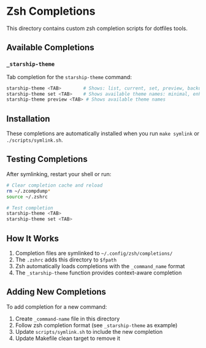 # Zsh Completions

This directory contains custom zsh completion scripts for dotfiles tools.

## Available Completions

### `_starship-theme`
Tab completion for the `starship-theme` command:

```bash
starship-theme <TAB>        # Shows: list, current, set, preview, backup, restore, add
starship-theme set <TAB>    # Shows available theme names: minimal, enhanced, simple, etc.
starship-theme preview <TAB> # Shows available theme names
```

## Installation

These completions are automatically installed when you run `make symlink` or `./scripts/symlink.sh`.

## Testing Completions

After symlinking, restart your shell or run:
```bash
# Clear completion cache and reload
rm ~/.zcompdump*
source ~/.zshrc

# Test completion
starship-theme <TAB>
starship-theme set <TAB>
```

## How It Works

1. Completion files are symlinked to `~/.config/zsh/completions/`
2. The `.zshrc` adds this directory to `$fpath`
3. Zsh automatically loads completions with the `_command_name` format
4. The `_starship-theme` function provides context-aware completion

## Adding New Completions

To add completion for a new command:

1. Create `_command-name` file in this directory
2. Follow zsh completion format (see `_starship-theme` as example)
3. Update `scripts/symlink.sh` to include the new completion
4. Update Makefile clean target to remove it